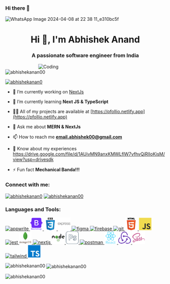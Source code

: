 ### Hi there 👋


![WhatsApp Image 2024-04-08 at 22 38 11_e310bc5f](https://github.com/AbhishekAnan00/AbhishekAnan00/assets/156063395/b72795f1-4df3-4d1a-960f-7500359af462)


<h1 align="center">Hi 👋, I'm Abhishek Anand</h1>
<h3 align="center">A passionate software engineer from India</h3>
<img align="right" alt="Coding" width="400" src="https://miro.medium.com/v2/resize:fit:1400/1*LUCpWcFxmS_Zi6I2s82z9w.png">

<p align="left"> <img src="https://komarev.com/ghpvc/?username=abhishekanan00&label=Profile%20views&color=0e75b6&style=flat" alt="abhishekanan00" /> </p>

<p align="left"> <a href="https://twitter.com/abhishekanan0" target="blank"><img src="https://img.shields.io/twitter/follow/abhishekanan0?logo=twitter&style=for-the-badge" alt="abhishekanan0" /></a> </p>

- 🔭 I’m currently working on [NextJs](sharesoon!!!)

- 🌱 I’m currently learning **Next JS & TypeScript**

- 👨‍💻 All of my projects are available at [https://pfollio.netlify.app](https://pfollio.netlify.app)

- 💬 Ask me about **MERN & NextJs**

- 📫 How to reach me **email.abhishek00@gmail.com**

- 📄 Know about my experiences https://drive.google.com/file/d/1AUivMN9anxKMWLflW7vfhvQiRlIoKisM/view?usp=drivesdk

- ⚡ Fun fact **Mechanical Banda!!!**

<h3 align="left">Connect with me:</h3>
<p align="left">
<a href="https://twitter.com/abhishekanan0" target="blank"><img align="center" src="https://raw.githubusercontent.com/rahuldkjain/github-profile-readme-generator/master/src/images/icons/Social/twitter.svg" alt="abhishekanan0" height="30" width="40" /></a>
<a href="https://linkedin.com/in/abhishekanan00" target="blank"><img align="center" src="https://raw.githubusercontent.com/rahuldkjain/github-profile-readme-generator/master/src/images/icons/Social/linked-in-alt.svg" alt="abhishekanan00" height="30" width="40" /></a>
</p>

<h3 align="left">Languages and Tools:</h3>
<p align="left"> <a href="https://appwrite.io" target="_blank" rel="noreferrer"> <img src="https://www.vectorlogo.zone/logos/appwriteio/appwriteio-icon.svg" alt="appwrite" width="40" height="40"/> </a> <a href="https://getbootstrap.com" target="_blank" rel="noreferrer"> <img src="https://raw.githubusercontent.com/devicons/devicon/master/icons/bootstrap/bootstrap-plain-wordmark.svg" alt="bootstrap" width="40" height="40"/> </a> <a href="https://www.w3schools.com/css/" target="_blank" rel="noreferrer"> <img src="https://raw.githubusercontent.com/devicons/devicon/master/icons/css3/css3-original-wordmark.svg" alt="css3" width="40" height="40"/> </a> <a href="https://expressjs.com" target="_blank" rel="noreferrer"> <img src="https://raw.githubusercontent.com/devicons/devicon/master/icons/express/express-original-wordmark.svg" alt="express" width="40" height="40"/> </a> <a href="https://www.figma.com/" target="_blank" rel="noreferrer"> <img src="https://www.vectorlogo.zone/logos/figma/figma-icon.svg" alt="figma" width="40" height="40"/> </a> <a href="https://firebase.google.com/" target="_blank" rel="noreferrer"> <img src="https://www.vectorlogo.zone/logos/firebase/firebase-icon.svg" alt="firebase" width="40" height="40"/> </a> <a href="https://git-scm.com/" target="_blank" rel="noreferrer"> <img src="https://www.vectorlogo.zone/logos/git-scm/git-scm-icon.svg" alt="git" width="40" height="40"/> </a> <a href="https://www.w3.org/html/" target="_blank" rel="noreferrer"> <img src="https://raw.githubusercontent.com/devicons/devicon/master/icons/html5/html5-original-wordmark.svg" alt="html5" width="40" height="40"/> </a> <a href="https://developer.mozilla.org/en-US/docs/Web/JavaScript" target="_blank" rel="noreferrer"> <img src="https://raw.githubusercontent.com/devicons/devicon/master/icons/javascript/javascript-original.svg" alt="javascript" width="40" height="40"/> </a> <a href="https://jestjs.io" target="_blank" rel="noreferrer"> <img src="https://www.vectorlogo.zone/logos/jestjsio/jestjsio-icon.svg" alt="jest" width="40" height="40"/> </a> <a href="https://www.mongodb.com/" target="_blank" rel="noreferrer"> <img src="https://raw.githubusercontent.com/devicons/devicon/master/icons/mongodb/mongodb-original-wordmark.svg" alt="mongodb" width="40" height="40"/> </a> <a href="https://nextjs.org/" target="_blank" rel="noreferrer"> <img src="https://cdn.worldvectorlogo.com/logos/nextjs-2.svg" alt="nextjs" width="40" height="40"/> </a> <a href="https://nodejs.org" target="_blank" rel="noreferrer"> <img src="https://raw.githubusercontent.com/devicons/devicon/master/icons/nodejs/nodejs-original-wordmark.svg" alt="nodejs" width="40" height="40"/> </a> <a href="https://www.photoshop.com/en" target="_blank" rel="noreferrer"> <img src="https://raw.githubusercontent.com/devicons/devicon/master/icons/photoshop/photoshop-line.svg" alt="photoshop" width="40" height="40"/> </a> <a href="https://postman.com" target="_blank" rel="noreferrer"> <img src="https://www.vectorlogo.zone/logos/getpostman/getpostman-icon.svg" alt="postman" width="40" height="40"/> </a> <a href="https://reactjs.org/" target="_blank" rel="noreferrer"> <img src="https://raw.githubusercontent.com/devicons/devicon/master/icons/react/react-original-wordmark.svg" alt="react" width="40" height="40"/> </a> <a href="https://redux.js.org" target="_blank" rel="noreferrer"> <img src="https://raw.githubusercontent.com/devicons/devicon/master/icons/redux/redux-original.svg" alt="redux" width="40" height="40"/> </a> <a href="https://sass-lang.com" target="_blank" rel="noreferrer"> <img src="https://raw.githubusercontent.com/devicons/devicon/master/icons/sass/sass-original.svg" alt="sass" width="40" height="40"/> </a> <a href="https://tailwindcss.com/" target="_blank" rel="noreferrer"> <img src="https://www.vectorlogo.zone/logos/tailwindcss/tailwindcss-icon.svg" alt="tailwind" width="40" height="40"/> </a> <a href="https://www.typescriptlang.org/" target="_blank" rel="noreferrer"> <img src="https://raw.githubusercontent.com/devicons/devicon/master/icons/typescript/typescript-original.svg" alt="typescript" width="40" height="40"/> </a> </p>

<p><img align="left" src="https://github-readme-stats.vercel.app/api/top-langs?username=abhishekanan00&show_icons=true&locale=en&layout=compact" alt="abhishekanan00" /></p>

<p>&nbsp;<img align="center" src="https://github-readme-stats.vercel.app/api?username=abhishekanan00&show_icons=true&locale=en" alt="abhishekanan00" /></p>

<p><img align="center" src="https://github-readme-streak-stats.herokuapp.com/?user=abhishekanan00&" alt="abhishekanan00" /></p>
